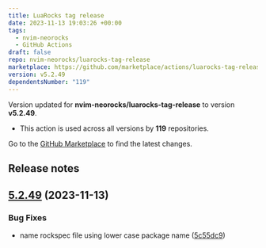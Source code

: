 ```yaml
---
title: LuaRocks tag release
date: 2023-11-13 19:03:26 +00:00
tags:
  - nvim-neorocks
  - GitHub Actions
draft: false
repo: nvim-neorocks/luarocks-tag-release
marketplace: https://github.com/marketplace/actions/luarocks-tag-release
version: v5.2.49
dependentsNumber: "119"
---
```



Version updated for **nvim-neorocks/luarocks-tag-release** to version **v5.2.49**.
- This action is used across all versions by **119** repositories.

Go to the [GitHub Marketplace](https://github.com/marketplace/actions/luarocks-tag-release) to find the latest changes.

## Release notes

## [5.2.49](https://github.com/nvim-neorocks/luarocks-tag-release/compare/v5.2.48...v5.2.49) (2023-11-13)


### Bug Fixes

* name rockspec file using lower case package name ([5c55dc9](https://github.com/nvim-neorocks/luarocks-tag-release/commit/5c55dc95abb6f09937ba3b82429994f17123d600))
